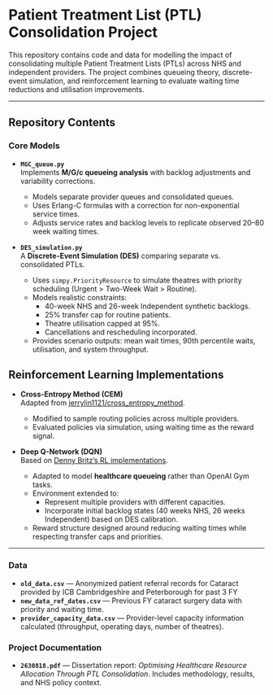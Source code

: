 # Patient Treatment List (PTL) Consolidation Project

This repository contains code and data for modelling the impact of consolidating multiple Patient Treatment Lists (PTLs) across NHS and independent providers. The project combines queueing theory, discrete-event simulation, and reinforcement learning to evaluate waiting time reductions and utilisation improvements.

---

## Repository Contents

### Core Models
- **`MGC_queue.py`**  
  Implements **M/G/c queueing analysis** with backlog adjustments and variability corrections.  
  - Models separate provider queues and consolidated queues.  
  - Uses Erlang-C formulas with a correction for non-exponential service times.  
  - Adjusts service rates and backlog levels to replicate observed 20–80 week waiting times.

- **`DES_simulation.py`**  
  A **Discrete-Event Simulation (DES)** comparing separate vs. consolidated PTLs.  
  - Uses `simpy.PriorityResource` to simulate theatres with priority scheduling (Urgent > Two-Week Wait > Routine).  
  - Models realistic constraints:  
    - 40-week NHS and 26-week Independent synthetic backlogs.  
    - 25% transfer cap for routine patients.  
    - Theatre utilisation capped at 95%.  
    - Cancellations and rescheduling incorporated.  
  - Provides scenario outputs: mean wait times, 90th percentile waits, utilisation, and system throughput.

## Reinforcement Learning Implementations

- **Cross-Entropy Method (CEM)**  
  Adapted from [jerrylin1121/cross_entropy_method](https://github.com/jerrylin1121/cross_entropy_method).  
  - Modified to sample routing policies across multiple providers.  
  - Evaluated policies via simulation, using waiting time as the reward signal.

- **Deep Q-Network (DQN)**  
  Based on [Denny Britz’s RL implementations](https://github.com/dennybritz/reinforcement-learning).  
  - Adapted to model **healthcare queueing** rather than OpenAI Gym tasks.  
  - Environment extended to:  
    - Represent multiple providers with different capacities.  
    - Incorporate initial backlog states (40 weeks NHS, 26 weeks Independent) based on DES calibration.  
  - Reward structure designed around reducing waiting times while respecting transfer caps and priorities.

---

### Data
- **`old_data.csv`** — Anonymized  patient referral records for Cataract provided by ICB Cambridgeshire and Peterborough for past 3 FY
- **`new_data_ref_dates.csv`** — Previous FY cataract surgery data with priority and waiting time.
- **`provider_capacity_data.csv`** — Provider-level capacity information calculated (throughput, operating days, number of theatres).  

### Project Documentation
- **`2630818.pdf`** — Dissertation report: *Optimising Healthcare Resource Allocation Through PTL Consolidation*. Includes methodology, results, and NHS policy context.

